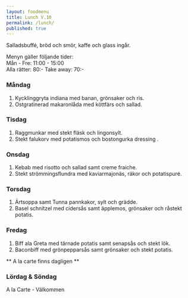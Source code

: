 ```yaml
---
layout: foodmenu
title: Lunch V.10
permalink: /lunch/
published: true
---
```

Salladsbuffé, bröd och smör, kaffe och glass ingår.

Menyn gäller följande tider:  
Mån - Fre: 11:00 - 15:00  
Alla rätter: 80:- Take away: 70:- 

### Måndag

1. Kycklinggryta indiana med banan, grönsaker och ris.
2. Ostgratinerad makaronlåda med köttfärs och sallad.

### Tisdag

1. Raggmunkar med stekt fläsk och lingonsylt.
2. Stekt falukorv med potatismos och bostongurka dressing .


### Onsdag

1. Kebab med risotto och sallad samt creme fraiche.
2. Stekt strömmingsflundra med kaviarmajonäs, räkor och potatispuré.

### Torsdag
 
1. Ärtsoppa samt Tunna pannkakor, sylt och grädde.
2. Basel schnitzel med cidersås samt äpplemos, grönsaker och råstekt potatis.
 
### Fredag
 
1. Biff ala Greta med tärnade potatis samt senapsås och stekt lök.
2. Baconbiff med grönpepparsås samt grönsaker och stekt potatis.

** A la carte finns dagligen **  

### Lördag & Söndag
A la Carte - Välkommen
